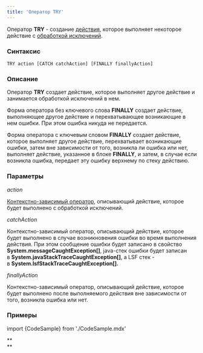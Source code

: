```yaml
---
title: 'Оператор TRY'
---
```


Оператор **TRY** - создание [действия](Actions.md), которое выполняет некоторое действие с [обработкой исключений](Exception_handling_TRY_.md).

### Синтаксис

    TRY action [CATCH catchAction] [FINALLY finallyAction]

### Описание

Оператор **TRY** создает действие, которое выполняет другое действие и занимается обработкой исключений в нем. 

Форма оператора без ключевого слова **FINALLY** создает действие, выполняющее другое действие и перехватывающее возникающие в нем ошибки. При этом ошибка никуда не передается.

Форма оператора с ключевым словом **FINALLY** создает действие, которое выполняет другое действие, перехватывает возникающие ошибки, затем вне зависимости от того, возникла ли ошибка или нет, выполняет действие, указанное в блоке **FINALLY**, и затем, в случае если возникла ошибка, передает эту ошибку верхнему по стеку действию.

### Параметры

*action*

[Контекстно-зависимый оператор](Action_operator.md#contextdependent), описывающий действие, которое будет выполнено с обработкой исключений.

*catchAction*

Контекстно-зависимый оператор, описывающий действие, которое будет выполнено в случае возникновения ошибки во время выполнения действия. При этом сообщение ошибки будет записано в свойство **System.messageCaughtException\[\]**, java-стек ошибки будет записан в **System.javaStackTraceCaughtException\[\]**, а LSF стек - в ****System.lsfStackTraceCaughtException\[\].****

*finallyAction*

Контекстно-зависимый оператор, описывающий действие, которое будет выполнено после выполняемого действия вне зависимости от того, возникла ошибка или нет.

### Примеры


import {CodeSample} from './CodeSample.mdx'

<CodeSample url="https://ru-documentation.lsfusion.org/sample?file=ActionSample&block=try"/>

**  
**

